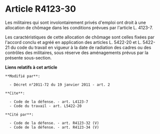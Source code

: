 # Article R4123-30

Les militaires qui sont involontairement privés d'emploi ont droit à une allocation de chômage dans les conditions prévues
par l'article L. 4123-7. 

Les caractéristiques de cette allocation de chômage sont celles fixées par l'accord conclu et agréé en application des
articles L. 5422-20 et L. 5422-21 du code du travail en vigueur à la date de radiation des cadres ou des contrôles des
militaires, sous réserve des aménagements prévus par la présente sous-section.

**Liens relatifs à cet article**

	**Modifié par**:

	  - Décret n°2011-72 du 19 janvier 2011 - art. 2

	**Cite**:

	  - Code de la défense. - art. L4123-7
	  - Code du travail - art. L5422-20

	**Cité par**:

	  - Code de la défense. - art. R4123-32 (V)
	  - Code de la défense. - art. R4123-34 (V)
